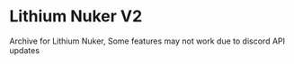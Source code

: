 # Lithium Nuker V2
Archive for Lithium Nuker, Some features may not work due to discord API updates
